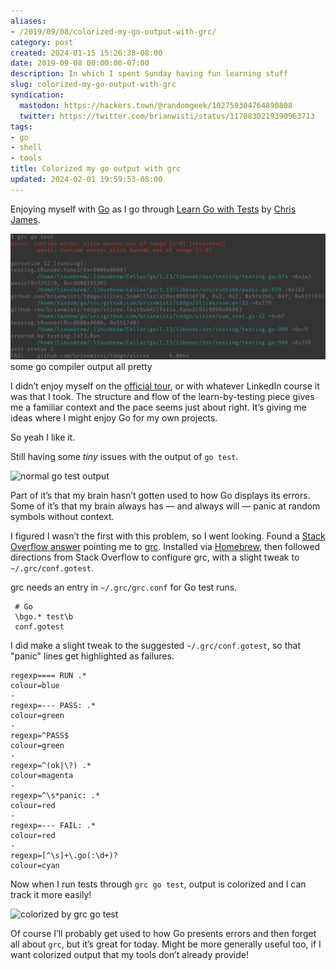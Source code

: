 ```yaml
---
aliases:
- /2019/09/08/colorized-my-go-output-with-grc/
category: post
created: 2024-01-15 15:26:38-08:00
date: 2019-09-08 00:00:00-07:00
description: In which I spent Sunday having fun learning stuff
slug: colorized-my-go-output-with-grc
syndication:
  mastodon: https://hackers.town/@randomgeek/102759304764890808
  twitter: https://twitter.com/brianwisti/status/1170830219390963713
tags:
- go
- shell
- tools
title: Colorized my go output with grc
updated: 2024-02-01 19:59:53-08:00
---
```


Enjoying myself with [Go](../../../card/Go.md) as I go through [Learn Go with Tests](https://github.com/quii/learn-go-with-tests) by [Chris James](https://quii.dev/).

![attachments/img/2019/cover-2019-09-08.png](../../../attachments/img/2019/cover-2019-09-08.png)
some go compiler output all pretty

I didn’t enjoy myself on the [official tour](https://tour.golang.org/welcome/1), or with whatever LinkedIn course it was that I took. The structure and flow of the learn-by-testing piece gives me a familiar context and the pace seems just about right. It’s giving me ideas where I might enjoy Go for my own projects.

So yeah I like it.

Still having some *tiny* issues with the output of `go test`.

![normal `go test` output](attachments/img/2019/plain.png)

Part of it’s that my brain hasn’t gotten used to how Go displays its errors. Some of it’s that my brain always has — and always will — panic at random symbols without context.

I figured I wasn’t the first with this problem, so I went looking. Found a [Stack Overflow answer](https://stackoverflow.com/a/40160711) pointing me to [grc](https://github.com/garabik/grc). Installed via [Homebrew](https://brew.sh/), then followed directions from Stack Overflow to configure grc, with a slight tweak to `~/.grc/conf.gotest`.

grc needs an entry in `~/.grc/grc.conf` for Go test runs.

````text
 # Go
 \bgo.* test\b
 conf.gotest
````

I did make a slight tweak to the suggested `~/.grc/conf.gotest`, so that "panic" lines get highlighted as failures.

````text
regexp==== RUN .*
colour=blue
-
regexp=--- PASS: .*
colour=green
-
regexp=^PASS$
colour=green
-
regexp=^(ok|\?) .*
colour=magenta
-
regexp=^\s*panic: .*
colour=red
-
regexp=--- FAIL: .*
colour=red
-
regexp=[^\s]+\.go(:\d+)?
colour=cyan
````

Now when I run tests through `grc go test`, output is colorized and I can track it more easily!

![colorized by `grc go test`](attachments/img/2019/cover-2019-09-08.png)

Of course I’ll probably get used to how Go presents errors and then forget all about `grc`, but it’s great for today. Might be more generally useful too, if I want colorized output that my tools don’t already provide!